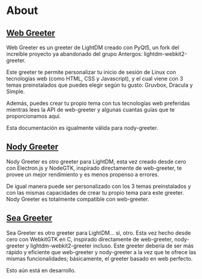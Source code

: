 # About

## [Web Greeter](https://github.com/JezerM/web-greeter)

Web Greeter es un greeter de LightDM creado con PyQt5, un fork del increíble
proyecto ya abandonado del grupo Antergos: lightdm-webkit2-greeter.

Este greeter te permite personalizar tu inicio de sesión de Linux con
tecnologías web (como HTML, CSS y Javascript), y el cual viene con 3 temas
preinstalados que puedes elegir según tu gusto: Gruvbox, Dracula y Simple.

Además, puedes crear tu propio tema con tus tecnologías web preferidas mientras
lees la API de web-greeter y algunas cuantas guías que te proporcionamos aquí.

Esta documentación es igualmente válida para nody-greeter.

## [Nody Greeter](https://github.com/JezerM/nody-greeter)

Nody Greeter es otro greeter para LightDM, esta vez creado desde cero con
Electron.js y NodeGTK, inspirado directamente de web-greeter, te provee un mejor
rendimiento y es menos propenso a errores.

De igual manera puede ser personalizado con los 3 temas preinstalados y con las
mismas capacidades de crear tu propio tema para este greeter. Nody Greeter es
totalmente compatible con web-greeter.

## [Sea Greeter](https://github.com/JezerM/sea-greeter)

Sea Greeter es otro greeter para LightDM... sí, otro. Esta vez hecho desde cero
con WebkitGTK en C, inspirado directamente de web-greeter, nody-greeter y
lightdm-webkit2-greeter incluso. Este greeter debería de ser más rápido y
eficiente que web-greeter y nody-greeter a la vez que te ofrece las mismas
funcionalidades; básicamente, el greeter basado en web perfecto.

Esto aún está en desarrollo.
